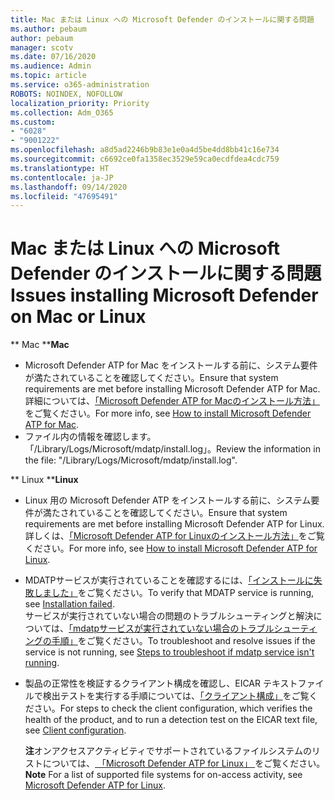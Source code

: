 ```yaml
---
title: Mac または Linux への Microsoft Defender のインストールに関する問題
ms.author: pebaum
author: pebaum
manager: scotv
ms.date: 07/16/2020
ms.audience: Admin
ms.topic: article
ms.service: o365-administration
ROBOTS: NOINDEX, NOFOLLOW
localization_priority: Priority
ms.collection: Adm_O365
ms.custom:
- "6028"
- "9001222"
ms.openlocfilehash: a8d5ad2246b9b83e1e0a4d5be4dd8bb41c16e734
ms.sourcegitcommit: c6692ce0fa1358ec3529e59ca0ecdfdea4cdc759
ms.translationtype: HT
ms.contentlocale: ja-JP
ms.lasthandoff: 09/14/2020
ms.locfileid: "47695491"
---
```

# <a name="issues-installing-microsoft-defender-on-mac-or-linux"></a><span data-ttu-id="f1bc2-102">Mac または Linux への Microsoft Defender のインストールに関する問題</span><span class="sxs-lookup"><span data-stu-id="f1bc2-102">Issues installing Microsoft Defender on Mac or Linux</span></span>

<span data-ttu-id="f1bc2-103">\*\* Mac \*\*</span><span class="sxs-lookup"><span data-stu-id="f1bc2-103">**Mac**</span></span>

- <span data-ttu-id="f1bc2-104">Microsoft Defender ATP for Mac をインストールする前に、システム要件が満たされていることを確認してください。</span><span class="sxs-lookup"><span data-stu-id="f1bc2-104">Ensure that system requirements are met before installing Microsoft Defender ATP for Mac.</span></span> <span data-ttu-id="f1bc2-105">詳細については、[「Microsoft Defender ATP for Macのインストール方法」](https://docs.microsoft.com/windows/security/threat-protection/microsoft-defender-atp/microsoft-defender-atp-mac#how-to-install-microsoft-defender-atp-for-mac)をご覧ください。</span><span class="sxs-lookup"><span data-stu-id="f1bc2-105">For more info, see [How to install Microsoft Defender ATP for Mac](https://docs.microsoft.com/windows/security/threat-protection/microsoft-defender-atp/microsoft-defender-atp-mac#how-to-install-microsoft-defender-atp-for-mac).</span></span>  
- <span data-ttu-id="f1bc2-106">ファイル内の情報を確認します。「/Library/Logs/Microsoft/mdatp/install.log」。</span><span class="sxs-lookup"><span data-stu-id="f1bc2-106">Review the information in the file: "/Library/Logs/Microsoft/mdatp/install.log".</span></span>

<span data-ttu-id="f1bc2-107">\*\* Linux \*\*</span><span class="sxs-lookup"><span data-stu-id="f1bc2-107">**Linux**</span></span>

- <span data-ttu-id="f1bc2-108">Linux 用の Microsoft Defender ATP をインストールする前に、システム要件が満たされていることを確認してください。</span><span class="sxs-lookup"><span data-stu-id="f1bc2-108">Ensure that system requirements are met before installing Microsoft Defender ATP for Linux.</span></span> <span data-ttu-id="f1bc2-109">詳しくは、[「Microsoft Defender ATP for Linuxのインストール方法」](https://docs.microsoft.com/windows/security/threat-protection/microsoft-defender-atp/microsoft-defender-atp-linux#system-requirements)をご覧ください。</span><span class="sxs-lookup"><span data-stu-id="f1bc2-109">For more info, see [How to install Microsoft Defender ATP for Linux](https://docs.microsoft.com/windows/security/threat-protection/microsoft-defender-atp/microsoft-defender-atp-linux#system-requirements).</span></span> 
- <span data-ttu-id="f1bc2-110">MDATPサービスが実行されていることを確認するには、[「インストールに失敗しました」](https://docs.microsoft.com/windows/security/threat-protection/microsoft-defender-atp/linux-support-install#installation-failed)をご覧ください。</span><span class="sxs-lookup"><span data-stu-id="f1bc2-110">To verify that MDATP service is running, see [Installation failed](https://docs.microsoft.com/windows/security/threat-protection/microsoft-defender-atp/linux-support-install#installation-failed).</span></span>  
    <span data-ttu-id="f1bc2-111">サービスが実行されていない場合の問題のトラブルシューティングと解決については、[「mdatpサービスが実行されていない場合のトラブルシューティングの手順」](https://docs.microsoft.com/windows/security/threat-protection/microsoft-defender-atp/linux-support-install#steps-to-troubleshoot-if-mdatp-service-isnt-running)をご覧ください。</span><span class="sxs-lookup"><span data-stu-id="f1bc2-111">To troubleshoot and resolve issues if the service is not running, see [Steps to troubleshoot if mdatp service isn't running](https://docs.microsoft.com/windows/security/threat-protection/microsoft-defender-atp/linux-support-install#steps-to-troubleshoot-if-mdatp-service-isnt-running).</span></span>
- <span data-ttu-id="f1bc2-112">製品の正常性を検証するクライアント構成を確認し、EICAR テキストファイルで検出テストを実行する手順については、[「クライアント構成」](https://docs.microsoft.com/windows/security/threat-protection/microsoft-defender-atp/linux-install-manually#client-configuration)をご覧ください。</span><span class="sxs-lookup"><span data-stu-id="f1bc2-112">For steps to check the client configuration, which verifies the health of the product, and to run a detection test on the EICAR text file, see [Client configuration](https://docs.microsoft.com/windows/security/threat-protection/microsoft-defender-atp/linux-install-manually#client-configuration).</span></span>  

    <span data-ttu-id="f1bc2-113">**注**オンアクセスアクティビティでサポートされているファイルシステムのリストについては、[ 「Microsoft Defender ATP for Linux」 ](https://docs.microsoft.com/windows/security/threat-protection/microsoft-defender-atp/microsoft-defender-atp-linux#system-requirements)をご覧ください。</span><span class="sxs-lookup"><span data-stu-id="f1bc2-113">**Note** For a list of supported file systems for on-access activity, see [Microsoft Defender ATP for Linux](https://docs.microsoft.com/windows/security/threat-protection/microsoft-defender-atp/microsoft-defender-atp-linux#system-requirements).</span></span>